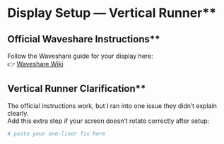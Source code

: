 # Display Setup — Vertical Runner**

## Official Waveshare Instructions**
Follow the Waveshare guide for your display here:  
👉 [Waveshare Wiki](https://www.waveshare.com/wiki/3.5inch_RPi_LCD_(B)_Manual_Configuration)

## Vertical Runner Clarification**
The official instructions work, but I ran into one issue they didn’t explain clearly.  
Add this extra step if your screen doesn’t rotate correctly after setup:

```bash
# paste your one-liner fix here
